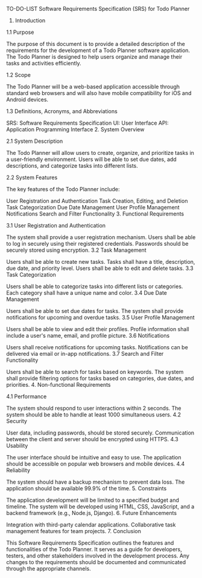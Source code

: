 TO-DO-LIST
Software Requirements Specification (SRS) for Todo Planner

1. Introduction

1.1 Purpose

The purpose of this document is to provide a detailed description of the requirements for the development of a Todo Planner software application. The Todo Planner is designed to help users organize and manage their tasks and activities efficiently.

1.2 Scope

The Todo Planner will be a web-based application accessible through standard web browsers and will also have mobile compatibility for iOS and Android devices.

1.3 Definitions, Acronyms, and Abbreviations

SRS: Software Requirements Specification
UI: User Interface
API: Application Programming Interface
2. System Overview

2.1 System Description

The Todo Planner will allow users to create, organize, and prioritize tasks in a user-friendly environment. Users will be able to set due dates, add descriptions, and categorize tasks into different lists.

2.2 System Features

The key features of the Todo Planner include:

User Registration and Authentication
Task Creation, Editing, and Deletion
Task Categorization
Due Date Management
User Profile Management
Notifications
Search and Filter Functionality
3. Functional Requirements

3.1 User Registration and Authentication

The system shall provide a user registration mechanism.
Users shall be able to log in securely using their registered credentials.
Passwords should be securely stored using encryption.
3.2 Task Management

Users shall be able to create new tasks.
Tasks shall have a title, description, due date, and priority level.
Users shall be able to edit and delete tasks.
3.3 Task Categorization

Users shall be able to categorize tasks into different lists or categories.
Each category shall have a unique name and color.
3.4 Due Date Management

Users shall be able to set due dates for tasks.
The system shall provide notifications for upcoming and overdue tasks.
3.5 User Profile Management

Users shall be able to view and edit their profiles.
Profile information shall include a user's name, email, and profile picture.
3.6 Notifications

Users shall receive notifications for upcoming tasks.
Notifications can be delivered via email or in-app notifications.
3.7 Search and Filter Functionality

Users shall be able to search for tasks based on keywords.
The system shall provide filtering options for tasks based on categories, due dates, and priorities.
4. Non-functional Requirements

4.1 Performance

The system should respond to user interactions within 2 seconds.
The system should be able to handle at least 1000 simultaneous users.
4.2 Security

User data, including passwords, should be stored securely.
Communication between the client and server should be encrypted using HTTPS.
4.3 Usability

The user interface should be intuitive and easy to use.
The application should be accessible on popular web browsers and mobile devices.
4.4 Reliability

The system should have a backup mechanism to prevent data loss.
The application should be available 99.9% of the time.
5. Constraints

The application development will be limited to a specified budget and timeline.
The system will be developed using HTML, CSS, JavaScript, and a backend framework (e.g., Node.js, Django).
6. Future Enhancements

Integration with third-party calendar applications.
Collaborative task management features for team projects.
7. Conclusion

This Software Requirements Specification outlines the features and functionalities of the Todo Planner. It serves as a guide for developers, testers, and other stakeholders involved in the development process. Any changes to the requirements should be documented and communicated through the appropriate channels.
